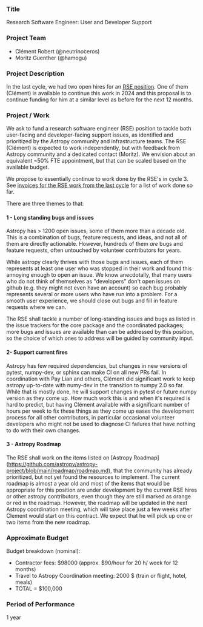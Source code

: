 ### Title

Research Software Engineer: User and Developer Support

### Project Team

- Clément Robert (@neutrinoceros)
- Moritz Guenther (@hamogu)

### Project Description

In the last cycle, we had two open hires for an 
[RSE position](https://github.com/astropy/astropy-project/blob/main/finance/proposal-calls/cycle3/user-dev-support-rse.md). One of them (Clément) is available to continue this work in 2024 and this
proposal is to continue funding for him at a similar level as before for the next 12 months.


### Project / Work

We ask to fund a research software engineer (RSE) position to
tackle both user-facing and developer-facing support issues, as identified and
prioritized by the Astropy community and infrastructure teams. The RSE (Clément) is expected to
work independently, but with feedback from Astropy community and a dedicated contact
(Moritz).
We envision about an equivalent ~50% FTE appointment, but that can be scaled
based on the available budget.

We propose to essentially continue to work done by the RSE's in cycle 3. 
See [invoices for the RSE work from the last cycle](https://github.com/astropy/astropy-project/issues/360)
for a list of work done so far.

There are three themes to that:

#### 1 - Long standing bugs and issues

Astropy has > 1200 open issues, some of them more than a decade old. This is a combination of bugs, feature requests, and ideas, and not all of them are directly actionable. However, hundreds of them *are* bugs and feature requests, often untouched by volunteer contributors for years.

While astropy clearly thrives with those bugs and issues, each of them represents at least one user
who was stopped in their work and found this annoying enough to open an issue. We know anecdotally, that
many users who do not think of themselves as "developers" don't open issues on github (e.g. they might not 
even have an account) so each bug probably represents several or more users who have run
into a problem. For a smooth user experience, we should close out bugs and fill in feature requests
where we can.

The RSE shall tackle a number of long-standing issues and
bugs as listed in the issue trackers for the core package and the coordinated packages;
more bugs and issues are available than can be addressed by this position, so the
choice of which ones to address will be guided by community input.

#### 2- Support current fires

Astropy has few required dependencies, but changes in new versions of pytest, numpy-dev, or sphinx can make
CI on all new PRs fail. In coordination with Pay Lian and others, Clément
did significant work to keep astropy up-to-date with numy-dev in the transition to numpy 2.0 so far. While that
is mostly done, he will support changes in pytest or future numpy version as they come up. How much work
this is and when it's required is hard to predict, but having Clément available with a significant number
of hours per week to fix these things as they come up eases the development process for all
other contributors, in particular occasional volunteer developers who might not be used to diagnose
CI failures that have nothing to do with their own changes.

#### 3 - Astropy Roadmap

The RSE shall work on the items listed on [Astropy Roadmap]
(https://github.com/astropy/astropy-project/blob/main/roadmap/roadmap.md), that the
community has already prioritized, but not yet found the resources to implement. The current roadmap
is almost a year old and most of the items that would be appropriate for this position are under
development by the current RSE hires or other astropy contributors, even though they are still marked
as orange or red in the roadmap. However, the roadmap will be updated in the next Astropy coordination 
meeting, which will take place just a few weeks after Clement would start on this contract.
We expect that he will pick up one or two items from the new roadmap.




### Approximate Budget

Budget breakdown (nominal):

- Contractor fees: $98000 (approx. $90/hour for 20 h/ week for 12 months)
- Travel to Astropy Coordination meeting: 2000 $ (train or flight, hotel, meals)
- TOTAL = $100,000

### Period of Performance
1 year